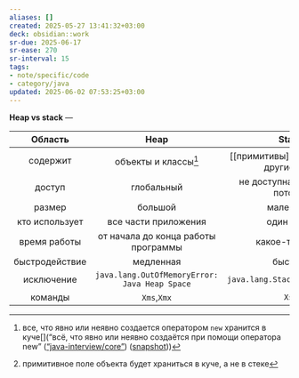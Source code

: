```yaml
---
aliases: []
created: 2025-05-27 13:41:32+03:00
deck: obsidian::work
sr-due: 2025-06-17
sr-ease: 270
sr-interval: 15
tags:
- note/specific/code
- category/java
updated: 2025-06-02 07:53:25+03:00
---
```


**Heap vs stack**
—

|    Область     |                     Heap                      |                   Stack                   |     |
| :------------: | :-------------------------------------------: | :---------------------------------------: | --- |
|    содержит    |             объекты и классы[^1]              | [[примитивы]][^2] и ссылки на другие типы |     |
|     доступ     |                  глобальный                   |      не доступна для других потоков       |     |
|     размер     |                    большой                    |                 маленький                 |     |
| кто использует |             все части приложения              |                один поток                 |     |
|  время работы  |      от начала до конца работы программы      |              какое-то время               |     |
| быстродействие |                   медленная                   |                  быстрая                  |     |
|   исключение   | `java.lang.OutOfMemoryError: Java Heap Space` |      `java.lang.StackOverflowError`       |     |
|    команды     |                  `Xms`,`Xmx`                  |                   `Xss`                   |     |

[^1]: все, что явно или неявно создается оператором `new` хранится в куче[](“всё, что явно или неявно создаётся при помощи оператора new” ([“java-interview/core”](zotero://select/library/items/T3X9ZD57)) ([snapshot](zotero://open-pdf/library/items/2GAN5TQF?sel=p%3Anth-child(188)&annotation=34ICCPM7)))
[^2]: примитивное поле объекта будет храниться в куче, а не в стеке